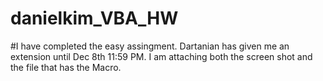 # danielkim_VBA_HW

#I have completed the easy assingment. Dartanian has given me an extension until Dec 8th 11:59 PM. I am attaching both the screen shot and the file that has the Macro. 

